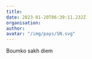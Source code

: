 ```yaml
---
title: 
date: 2023-01-20T06:39:11.232Z
organisation: 
author: 
avatar: "/img/pays/SN.svg"
---
```


Boumko sakh diem